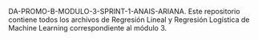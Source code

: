 DA-PROMO-B-MODULO-3-SPRINT-1-ANAIS-ARIANA. Este repositorio contiene todos los archivos de Regresión Lineal y Regresión Logística de Machine Learning correspondiente al módulo 3.

